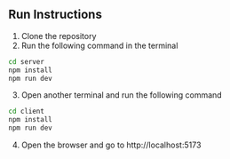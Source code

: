 ## Run Instructions
1. Clone the repository
2. Run the following command in the terminal
```bash
cd server
npm install
npm run dev
```
3. Open another terminal and run the following command
```bash
cd client
npm install
npm run dev
```
4. Open the browser and go to http://localhost:5173